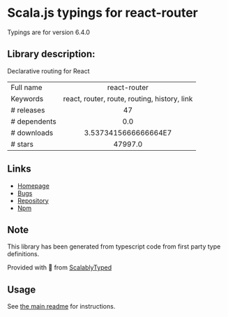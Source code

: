 
# Scala.js typings for react-router

Typings are for version 6.4.0

## Library description:
Declarative routing for React

|                    |                 |
| ------------------ | :-------------: |
| Full name          | react-router |
| Keywords           | react, router, route, routing, history, link |
| # releases         | 47 |
| # dependents       | 0.0 |
| # downloads        | 3.5373415666666664E7 |
| # stars            | 47997.0 |

## Links
- [Homepage](https://github.com/remix-run/react-router#readme)
- [Bugs](https://github.com/remix-run/react-router/issues)
- [Repository](https://github.com/remix-run/react-router)
- [Npm](https://www.npmjs.com/package/react-router)
    


## Note
This library has been generated from typescript code from first party type definitions.

Provided with :purple_heart: from [ScalablyTyped](https://github.com/oyvindberg/ScalablyTyped)

## Usage
See [the main readme](../../readme.md) for instructions.


